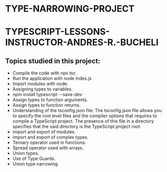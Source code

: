 # TYPE-NARROWING-PROJECT

# TYPESCRIPT-LESSONS-INSTRUCTOR-ANDRES-R.-BUCHELI

## Topics studied in this project:
* Compile the code with npx tsc
* Run the application with node index.js
* Import modules with node.
* Assigning types to variables.
* npm install typescript --save-dev
* Assign types to function arguments.
* Assign types to function returns.
* Understanding of the tsconfig.json file: The tsconfig.json file allows you to specify the root level files and the compiler options that requires to compile a TypeScript project. The presence of this file in a directory specifies that the said directory is the TypeScript project root.
* import and export of modules.
* import and export of complex types.
* Ternary operator used in functions.
* Spread operator used with arrays.
* Union types.
* Use of Type Guards.
* Union type narrowing.
